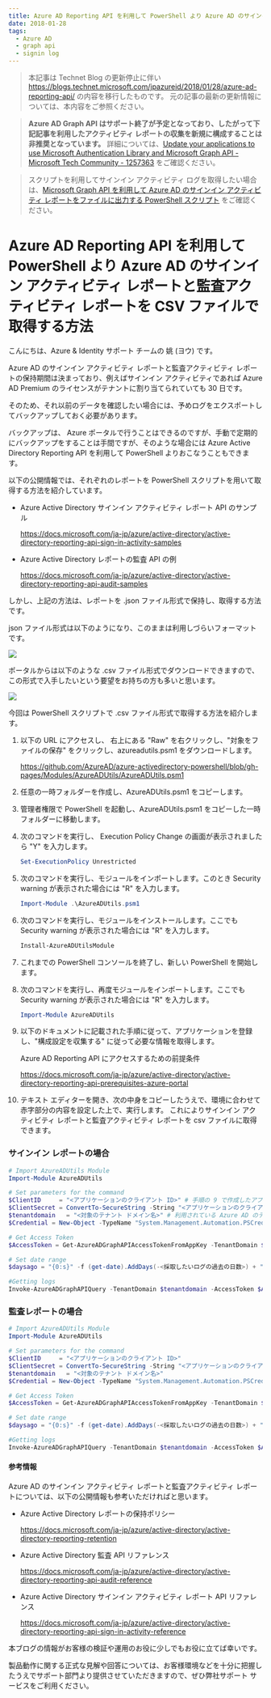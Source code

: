 ```yaml
---
title: Azure AD Reporting API を利用して PowerShell より Azure AD のサインイン アクティビティ レポートと監査アクティビティ レポートを CSV ファイルで取得する方法
date: 2018-01-28
tags:
  - Azure AD
  - graph api
  - signin log
---
```


> 本記事は Technet Blog の更新停止に伴い https://blogs.technet.microsoft.com/jpazureid/2018/01/28/azure-ad-reporting-api/ の内容を移行したものです。
> 元の記事の最新の更新情報については、本内容をご参照ください。

> **Azure AD Graph API はサポート終了が予定となっており、したがって下記記事を利用したアクティビティ レポートの収集を新規に構成することは非推奨となっています。**
> 詳細については、[Update your applications to use Microsoft Authentication Library and Microsoft Graph API - Microsoft Tech Community - 1257363](https://techcommunity.microsoft.com/t5/azure-active-directory-identity/update-your-applications-to-use-microsoft-authentication-library/ba-p/1257363) をご確認ください。


> スクリプトを利用してサインイン アクティビティ ログを取得したい場合は、[Microsoft Graph API を利用して Azure AD のサインイン アクティビティ レポートをファイルに出力する PowerShell スクリプト](../azure-active-directory/microsoft-graph-api-signin-activity-reports.md) をご確認ください。

# Azure AD Reporting API を利用して PowerShell より Azure AD のサインイン アクティビティ レポートと監査アクティビティ レポートを CSV ファイルで取得する方法

こんにちは、Azure & Identity サポート チームの 姚 (ヨウ) です。

Azure AD のサインイン アクティビティ レポートと監査アクティビティ レポートの保持期間は決まっており、例えばサインイン アクティビティであれば Azure AD Premium のライセンスがテナントに割り当てられていても 30 日です。

そのため、それ以前のデータを確認したい場合には、予めログをエクスポートしてバックアップしておく必要があります。

バックアップは、 Azure ポータルで行うことはできるのですが、手動で定期的にバックアップをすることは手間ですが、そのような場合には Azure Active Directory Reporting API を利用して PowerShell よりおこなうこともできます。

以下の公開情報では、それぞれのレポートを PowerShell スクリプトを用いて取得する方法を紹介しています。

- Azure Active Directory サインイン アクティビティ レポート API のサンプル

  https://docs.microsoft.com/ja-jp/azure/active-directory/active-directory-reporting-api-sign-in-activity-samples


- Azure Active Directory レポートの監査 API の例

  https://docs.microsoft.com/ja-jp/azure/active-directory/active-directory-reporting-api-audit-samples

しかし、上記の方法は、レポートを .json ファイル形式で保持し、取得する方法です。

json ファイル形式は以下のようになり、このままは利用しづらいフォーマットです。

![](./azure-ad-reporting-api/jasonfiles1-1024x290.png)

ポータルからは以下のような .csv ファイル形式でダウンロードできますので、この形式で入手したいという要望をお持ちの方も多いと思います。

![](./azure-ad-reporting-api/csv2.png)

今回は PowerShell スクリプトで .csv ファイル形式で取得する方法を紹介します。


1. 以下の URL にアクセスし、 右上にある "Raw" を右クリックし、"対象をファイルの保存" をクリックし、azureadutils.psm1 をダウンロードします。

   https://github.com/AzureAD/azure-activedirectory-powershell/blob/gh-pages/Modules/AzureADUtils/AzureADUtils.psm1

2. 任意の一時フォルダーを作成し、AzureADUtils.psm1 をコピーします。

3. 管理者権限で PowerShell を起動し、AzureADUtils.psm1 をコピーした一時フォルダーに移動します。

4. 次のコマンドを実行し、 Execution Policy Change の画面が表示されましたら "Y" を入力します。
   ```powershell
   Set-ExecutionPolicy Unrestricted
   ```

5. 次のコマンドを実行し、モジュールをインポートします。このとき Security warning が表示された場合には "R" を入力します。
   ```powershell
   Import-Module .\AzureADUtils.psm1
   ```

6. 次のコマンドを実行し、モジュールをインストールします。ここでも Security warning が表示された場合には "R" を入力します。
   ```powershell
   Install-AzureADUtilsModule
   ```

7. これまでの PowerShell コンソールを終了し、新しい PowerShell を開始します。

8. 次のコマンドを実行し、再度モジュールをインポートします。ここでも Security warning が表示された場合には "R" を入力します。
   ```powershell
   Import-Module AzureADUtils
   ```

9. 以下のドキュメントに記載された手順に従って、アプリケーションを登録し、"構成設定を収集する" に従って必要な情報を取得します。

   Azure AD Reporting API にアクセスするための前提条件

   https://docs.microsoft.com/ja-jp/azure/active-directory/active-directory-reporting-api-prerequisites-azure-portal

10. テキスト エディターを開き、次の中身をコピーしたうえで、環境に合わせて赤字部分の内容を設定した上で、実行します。
これによりサインイン アクティビティ レポートと監査アクティビティ レポートを csv ファイルに取得できます。

### サインイン レポートの場合

```powershell
# Import AzureADUtils Module
Import-Module AzureADUtils

# Set parameters for the command
$ClientID     = "<アプリケーションのクライアント ID>" # 手順の 9 で作成したアプリケーションのクライアント ID です。
$ClientSecret = ConvertTo-SecureString -String "<アプリケーションのクライアント シークレット>" -AsPlainText -Force  # 手順の 9 で作成したアプリケーションのクライアント シークレットです。
$tenantdomain   = "<対象のテナント ドメイン名>" # 利用されている Azure AD のテナント名です。例えば contoso.onmicrosoft.com です。
$Credential = New-Object -TypeName "System.Management.Automation.PSCredential" -ArgumentList $ClientID, $ClientSecret

# Get Access Token
$AccessToken = Get-AzureADGraphAPIAccessTokenFromAppKey -TenantDomain $tenantdomain -ClientCredential $Credential

# Set date range
$daysago = "{0:s}" -f (get-date).AddDays(-<採取したいログの過去の日数>) + "Z"  # 例えば過去 30 日のデータを取得したい場合には $daysago = "{0:s}" -f (get-date).AddDays(-30) + "Z" とします。

#Getting logs
Invoke-AzureADGraphAPIQuery -TenantDomain $tenantdomain -AccessToken $AccessToken -GraphQuery "/activities/signinEvents?api-version=beta&`$filter=signinDateTime gt $daysago" | Export-Csv -Path "<出力ファイルのファイル名>.csv"
```

### 監査レポートの場合

```powershell
# Import AzureADUtils Module
Import-Module AzureADUtils

# Set parameters for the command
$ClientID     = "<アプリケーションのクライアント ID>"
$ClientSecret = ConvertTo-SecureString -String "<アプリケーションのクライアント シークレット>" -AsPlainText -Force
$tenantdomain   = "<対象のテナント ドメイン名>"
$Credential = New-Object -TypeName "System.Management.Automation.PSCredential" -ArgumentList $ClientID, $ClientSecret

# Get Access Token
$AccessToken = Get-AzureADGraphAPIAccessTokenFromAppKey -TenantDomain $tenantdomain -ClientCredential $Credential

# Set date range
$daysago = "{0:s}" -f (get-date).AddDays(-<採取したいログの過去の日数>) + "Z"

#Getting logs
Invoke-AzureADGraphAPIQuery -TenantDomain $tenantdomain -AccessToken $AccessToken -GraphQuery "/activities/audit?api-version=beta&`$filter=activityDate gt $daysago" | Export-Csv -Path "<出力ファイルのファイル名>.csv"
```

#### 参考情報

Azure AD のサインイン アクティビティ レポートと監査アクティビティ レポートについては、以下の公開情報も参考いただければと思います。

- Azure Active Directory レポートの保持ポリシー

    https://docs.microsoft.com/ja-jp/azure/active-directory/active-directory-reporting-retention

- Azure Active Directory 監査 API リファレンス

    https://docs.microsoft.com/ja-jp/azure/active-directory/active-directory-reporting-api-audit-reference

- Azure Active Directory サインイン アクティビティ レポート API リファレンス

    https://docs.microsoft.com/ja-jp/azure/active-directory/active-directory-reporting-api-sign-in-activity-reference

本ブログの情報がお客様の検証や運用のお役に少しでもお役に立てば幸いです。

製品動作に関する正式な見解や回答については、お客様環境などを十分に把握したうえでサポート部門より提供させていただきますので、ぜひ弊社サポート サービスをご利用ください。

